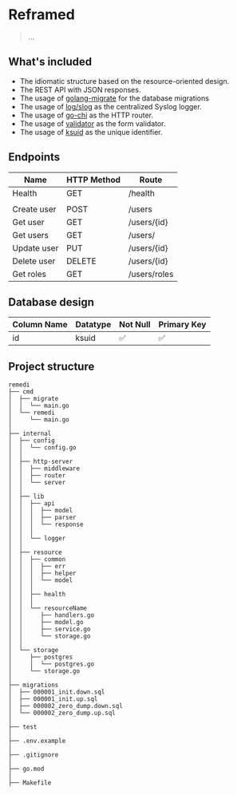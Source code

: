 # Reframed

> ...

## What's included
- The idiomatic structure based on the resource-oriented design.
- The REST API with JSON responses.
- The usage of [golang-migrate](https://github.com/golang-migrate/migrate) for the database migrations
- The usage of [log/slog](https://pkg.go.dev/log/slog) as the centralized Syslog logger.
- The usage of [go-chi](https://github.com/go-chi/chi) as the HTTP router.
- The usage of [validator](https://github.com/go-playground/validator) as the form validator.
- The usage of [ksuid](https://github.com/segmentio/ksuid) as the unique identifier.

## Endpoints

| Name        | HTTP Method | Route         |
|-------------|-------------|---------------|
| Health      | GET         | /health       |
|             |             |               |
| Create user | POST        | /users        |
| Get user    | GET         | /users/{id}   |
| Get users   | GET         | /users/       |
| Update user | PUT         | /users/{id}   |
| Delete user | DELETE      | /users/{id}   |
| Get roles   | GET         | /users/roles  |


## Database design

| Column Name    | Datatype | Not Null | Primary Key |
|----------------|----------|----------|-------------|
| id             | ksuid    | ✅       | ✅          |

## Project structure

```shell
remedi
├── cmd
│  ├── migrate
│  │  └── main.go
│  └── remedi
│     └── main.go
│
├── internal
│  ├── config
│  │  └── config.go
│  │
│  ├── http-server
│  │  ├── middleware
│  │  ├── router
│  │  └── server
│  │
│  ├── lib
│  │  ├── api
│  │  │  ├── model
│  │  │  ├── parser
│  │  │  └── response
│  │  │
│  │  └── logger
│  │
│  ├── resource
│  │  ├── common
│  │  │  ├── err
│  │  │  ├── helper
│  │  │  └── model
│  │  │
│  │  ├── health
│  │  │
│  │  └── resourceName
│  │     ├── handlers.go
│  │     ├── model.go
│  │     ├── service.go
│  │     └── storage.go
│  │
│  └── storage
│     ├── postgres
│     │  └── postgres.go
│     └── storage.go
│
├── migrations
│  ├── 000001_init.down.sql
│  ├── 000001_init.up.sql
│  ├── 000002_zero_dump.down.sql
│  └── 000002_zero_dump.up.sql
│
├── test
│
├── .env.example
│
├── .gitignore
│
├── go.mod
│
├── Makefile

```